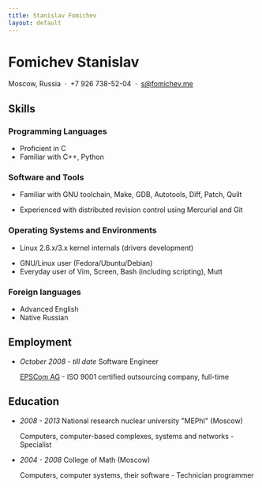 ```yaml
---
title: Stanislav Fomichev
layout: default
---
```


Fomichev Stanislav
==================

Moscow, Russia &nbsp;·&nbsp; +7 926 738-52-04 &nbsp;·&nbsp; s@fomichev.me

Skills
------

### Programming Languages
* Proficient in C
* Familiar with C++, <!--Java, -->Python
<!--
* Understanding of OOP and design patterns
-->

### Software and Tools
* Familiar with GNU toolchain, Make, GDB, Autotools, Diff, Patch, Quilt
<!--
* Understanding of OpenWRT (http://openwrt.org) build system
-->
* Experienced with distributed revision control using Mercurial and Git

### Operating Systems and Environments
* Linux 2.6.x/3.x kernel internals (drivers development)
<!--
* Lauterbach debugger basics (debugged MIPS 34k U-boot network driver)
-->
* GNU/Linux user (Fedora/Ubuntu/Debian)
* Everyday user of Vim, Screen, Bash (including scripting), Mutt

### Foreign languages
* Advanced English
* Native Russian

Employment
----------

* _October 2008 - till date_ Software Engineer

	[EPSCom AG](http://epscom.net) - ISO 9001 certified outsourcing company, full-time

<!--
	Working on [Lantiq Deutschland GmbH](http://lantiq.com):
	* Implemented complete OMCI (ITU G.984.4) protocol stack (userspace)
	* Implemented U-boot Ethernet and GPIO drivers
	* Implemented Linux I2C, SPI drivers
	* Implemented parts of Linux Ethernet and GPON drivers
	* Ported NAND and SPI Flash drivers from U-boot to Linux
	* Ported VoIP, crypto drivers to the new versions of Linux kernel/board architectures
	* Ported board support package to fresh versions of Linux
-->

Education
---------
* _2008 - 2013_ National research nuclear university "MEPhI" (Moscow)

	Computers, computer-based complexes, systems and networks - Specialist

* _2004 - 2008_ College of Math (Moscow)

	Computers, computer systems, their software - Technician programmer
